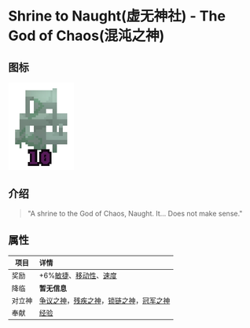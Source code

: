 # Shrine to Naught(虚无神社) - The God of Chaos(混沌之神)

## 图标

![Shrine to Free](assetes/shrines/Naught.png)

## 介绍

> "A shrine to the God of Chaos, Naught. It... Does not make sense."


## 属性

| 项目 | 详情 |
| --- | :---
| 奖励 | +6%[敏捷](?file=002-属性/02-敏捷 "敏捷")、[移动性](?file=002-属性/06-移动性 "移动性")、[速度](?file=002-属性/05-速度 "速度")
| 降临 | **暂无信息**
| 对立神 | [争议之神](?file=005-神社/002-争议之神 "争议之神")，[残疾之神](?file=005-神社/003-残疾之神 "残疾之神")，[锁链之神](?file=005-神社/004-锁链之神 "锁链之神")，[冠军之神](?file=005-神社/008-冠军之神 "冠军之神")
| 奉献 | [经验](?file=007-物品/017-经验 "经验")
